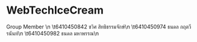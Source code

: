# WebTechIceCream

Group Member \n
\t6410450842 ชวิศ สิทธิธรรมจักษ์\n
\t6410450974 ธนดล กฤตวีรนันท์\n
\t6410450982 ธนดล มหาพรรณ\n
